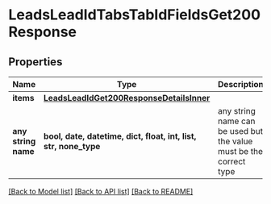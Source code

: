 # LeadsLeadIdTabsTabIdFieldsGet200Response


## Properties
Name | Type | Description | Notes
------------ | ------------- | ------------- | -------------
**items** | [**LeadsLeadIdGet200ResponseDetailsInner**](LeadsLeadIdGet200ResponseDetailsInner.md) |  | [optional] 
**any string name** | **bool, date, datetime, dict, float, int, list, str, none_type** | any string name can be used but the value must be the correct type | [optional]

[[Back to Model list]](../README.md#documentation-for-models) [[Back to API list]](../README.md#documentation-for-api-endpoints) [[Back to README]](../README.md)


